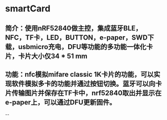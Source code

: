 # smartCard

## 简介：使用nRF52840做主控，集成蓝牙BLE，NFC，TF卡，LED，BUTTON，e-paper，SWD下载，usbmicro充电，DFU等功能的多功能一体化卡片，卡片大小仅34 * 51 mm

## 功能：nfc模拟mifare classic 1K卡片的功能，可以实现软件模拟多卡的功能并通过按钮切换。蓝牙可以向卡片传输图片并保存在TF卡中，nrf52840取出并显示在e-paper上，可以通过DFU更新固件。
--
